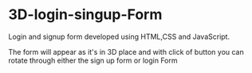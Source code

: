 # 3D-login-singup-Form

Login and signup form developed using HTML,CSS and JavaScript.

The form will appear as it's in 3D place and with click of button you can rotate through either the sign up form or login Form

